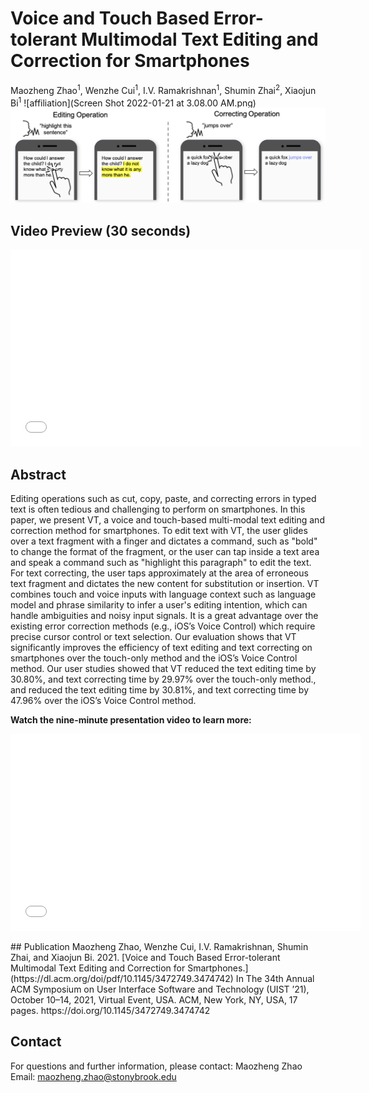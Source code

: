# Voice and Touch Based Error-tolerant Multimodal Text Editing and Correction for Smartphones
Maozheng Zhao<sup>1</sup>, Wenzhe Cui<sup>1</sup>, I.V. Ramakrishnan<sup>1</sup>, Shumin Zhai<sup>2</sup>, Xiaojun Bi<sup>1</sup>
![affiliation](Screen Shot 2022-01-21 at 3.08.00 AM.png)
![VT teaser](VT_teaser_cropped.png)
## Video Preview (30 seconds)
<p align="center"> 
 <iframe width="560" height="315" src="//player.bilibili.com/player.html?aid=210774558&bvid=BV1ma411275k&cid=489130990&page=1" scrolling="no" border="0" title="VT Preview" frameborder="no" framespacing="0" allowfullscreen="true"> </iframe>
</p>

## Abstract
Editing operations such as cut, copy, paste, and correcting errors in typed text is often tedious and challenging to perform on smartphones. In this paper, we present VT, a voice and touch-based multi-modal text editing and correction method for smartphones. To edit text with VT, the user glides over a text fragment with a finger and dictates a command, such as "bold" to change the format of the fragment, or the user can tap inside a text area and speak a command such as "highlight this paragraph" to edit the text. For text correcting, the user taps approximately at the area of erroneous text fragment and dictates the new content for substitution or insertion. VT combines touch and voice inputs with language context such as language model and phrase similarity to infer a user's editing intention, which can handle ambiguities and noisy input signals. It is a great advantage over the existing error correction methods (e.g., iOS’s Voice Control) which require precise cursor control or text selection. Our evaluation shows that VT significantly improves the efficiency of text editing and text correcting on smartphones over the touch-only method and the iOS’s Voice Control method. Our user studies showed that VT reduced the text editing time by 30.80%, and text correcting time by 29.97% over the touch-only method., and reduced the text editing time by 30.81%, and text correcting time by 47.96% over the iOS’s Voice Control method.

**Watch the nine-minute presentation video to learn more:**
<p align="center"> 
<iframe width="560" height="315" src="//player.bilibili.com/player.html?aid=338270684&bvid=BV11R4y1M7yk&cid=489128655&page=1" scrolling="no" border="0" title="VT presentation" frameborder="no" framespacing="0" allowfullscreen="true"> </iframe>
</p>
## Publication
Maozheng Zhao, Wenzhe Cui, I.V. Ramakrishnan, Shumin Zhai, and Xiaojun Bi. 2021. [Voice and Touch Based Error-tolerant Multimodal Text Editing and Correction for Smartphones.](https://dl.acm.org/doi/pdf/10.1145/3472749.3474742) In The 34th Annual ACM Symposium on User Interface Software and Technology (UIST ’21), October 10–14, 2021, Virtual Event, USA. ACM, New York, NY, USA, 17 pages. https://doi.org/10.1145/3472749.3474742

## Contact
For questions and further information, please contact:
Maozheng Zhao  Email: maozheng.zhao@stonybrook.edu

